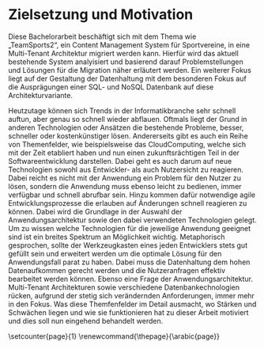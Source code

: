 # Zielsetzung und Motivation

Diese Bachelorarbeit beschäftigt sich mit dem Thema wie „TeamSports2“, ein Content Management System für Sportvereine, in eine Multi-Tenant Architektur migriert werden kann. Hierfür wird das aktuell bestehende System analyisiert und basierend darauf Problemstellungen und Lösungen für die Migration näher erläutert werden. Ein weiterer Fokus liegt auf der Gestaltung der Datenhaltung mit dem besonderen Fokus auf die Ausprägungen einer SQL- und NoSQL Datenbank auf diese Architekturvariante.

Heutzutage können sich Trends in der Informatikbranche sehr schnell auftun, aber genau so schnell wieder abflauen. Oftmals liegt der Grund in anderen Technologien oder Ansätzen die bestehende Probleme, besser, schneller oder kostenkünstiger lösen. Andererseits gibt es auch ein Reihe von Themenfelder, wie beispielsweise das CloudComputing, welche sich mit der Zeit etabliert haben und nun einen zukunftsrächtigen Teil in der Softwareentwicklung darstellen.
Dabei geht es auch darum auf neue Technologien sowohl aus Entwickler- als auch Nutzersicht zu reagieren. Dabei reicht es nicht mit der Anwendung ein Problem für den Nutzer zu lösen, sondern die Anwendung muss ebenso leicht zu bedienen, immer verfügbar und schnell abrufbar sein. Hinzu kommen dafür notwendige agile Entwicklungsprozesse die erlauben auf Änderungen schnell reagieren zu können.
Dabei wird die Grundlage in der Auswahl der Anwendungsarchitektur sowie den dabei verwendeten Technologien gelegt. Um zu wissen welche Technologien für die jeweilige Anwendung geeignet sind ist ein breites Spektrum an Möglichkeit wichtig. Metaphorisch gesprochen, sollte der Werkzeugkasten eines jeden Entwicklers stets gut gefüllt sein und erweitert werden um die optimale Lösung für den Anwendungsfall parat zu haben.
Dabei muss die Datenhaltung dem hohen Datenaufkommen gerecht werden und die Nutzeranfragen effektiv bearbeitet werden können. Ebenso eine Frage der Anwendungsarchitektur.
Multi-Tenant Architekturen sowie verschiedene Datenbankechnologien rücken, aufgrund der stetig sich verändernden Anforderungen, immer mehr in den Fokus. Was diese Themfenfelder im Detail ausmacht, wo Stärken und Schwächen liegen und wie sie funktionieren hat zu dieser Arbeit motiviert und dies soll nun eingehend behandelt werden.





\setcounter{page}{1}
\renewcommand{\thepage}{\arabic{page}}

